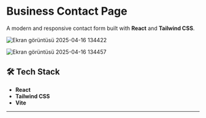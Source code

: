# Business Contact Page

A modern and responsive contact form built with **React** and **Tailwind CSS**.

![Ekran görüntüsü 2025-04-16 134422](https://github.com/user-attachments/assets/48db2d7b-7847-4673-9d0a-a93634ef6033)

![Ekran görüntüsü 2025-04-16 134457](https://github.com/user-attachments/assets/1c93f2be-2238-4ce9-9968-09eb8500385f)


## 🛠️ Tech Stack

- **React**
- **Tailwind CSS**
- **Vite**

---
